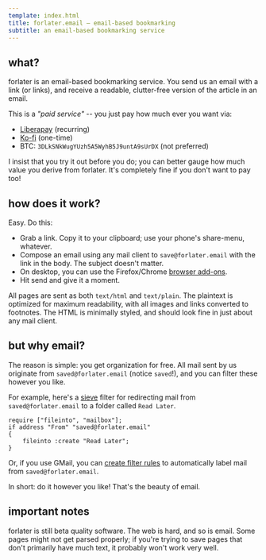 ```yaml
---
template: index.html
title: forlater.email — email-based bookmarking
subtitle: an email-based bookmarking service
---
```


## what?

forlater is an email-based bookmarking service. You send us an
email with a link (or links), and receive a readable, clutter-free
version of the article in an email.

This is a *"paid service"* -- you just pay how much ever you want via:

- [Liberapay](https://liberapay.com/icyphox/donate) (recurring)
- [Ko-fi](https://ko-fi.com/icyphox) (one-time)
- BTC: `3DLkSNkWugYUzh5A5WyhB5J9untA9sUrDX` (not preferred)

I insist that you try it out before you do; you can better gauge how
much value you derive from forlater. It's completely fine if you don't
want to pay too!

## how does it work?

Easy. Do this:

- Grab a link. Copy it to your clipboard; use your phone's share-menu,
  whatever.
- Compose an email using any mail client to `save@forlater.email` with
  the link in the body. The subject doesn't matter.
- On desktop, you can use the Firefox/Chrome [browser
  add-ons](/add-ons).
- Hit send and give it a moment.

All pages are sent as both `text/html` and `text/plain`. The plaintext is
optimized for maximum readability, with all images and links converted
to footnotes. The HTML is minimally styled, and should look fine in just
about any mail client.

## but why email?

The reason is simple: you get organization for free. All mail sent by us
originate from `saved@forlater.email` (notice `saved`!), and you can
filter these however you like.

For example, here's a [sieve](http://sieve.info/) filter for redirecting
mail from `saved@forlater.email` to a folder called `Read Later`.

```sieve
require ["fileinto", "mailbox"];
if address "From" "saved@forlater.email"
{
    fileinto :create "Read Later";
}
```

Or, if you use GMail, you can [create filter
rules](https://support.google.com/mail/answer/6579?hl=en#zippy=%2Ccreate-a-filter)
to automatically label mail from `saved@forlater.email`.

In short: do it however you like! That's the beauty of email.

## important notes

forlater is still beta quality software. The web is hard, and so is
email. Some pages might not get parsed properly; if you're trying to
save pages that don't primarily have much text, it probably won't work
very well.

